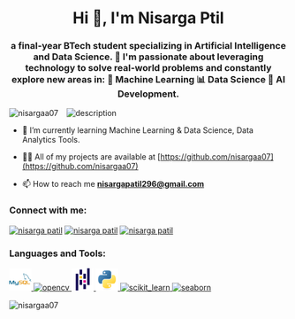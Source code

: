 <h1 align="center">Hi 👋, I'm Nisarga Ptil</h1>
<h3 align="center">a final-year BTech student specializing in Artificial Intelligence and Data Science. 🚀 I'm passionate about leveraging technology to solve real-world problems and constantly explore new areas in: 🧠 Machine Learning 📊 Data Science 🤖 AI Development.</h3>
<img src="https://github.com/user-attachments/assets/e10ffd4e-e103-4b14-bfa2-431868aa9e5e"
alt="description" width="400" align="right">
<p align="left"> <img src="https://komarev.com/ghpvc/?username=nisargaa07&label=Profile%20views&color=0e75b6&style=flat" alt="nisargaa07" /> </p>

- 🌱 I’m currently learning  Machine Learning & Data Science, Data Analytics Tools.

- 👨‍💻 All of my projects are available at [https://github.com/nisargaa07](https://github.com/nisargaa07)

- 📫 How to reach me **nisargapatil296@gmail.com**

<h3 align="left">Connect with me:</h3>
<p align="left">
<a href="https://linkedin.com/in/nisarga patil" target="blank"><img align="center" src="https://raw.githubusercontent.com/rahuldkjain/github-profile-readme-generator/master/src/images/icons/Social/linked-in-alt.svg" alt="nisarga patil" height="30" width="40" /></a>
<a href="https://kaggle.com/nisarga patil" target="blank"><img align="center" src="https://raw.githubusercontent.com/rahuldkjain/github-profile-readme-generator/master/src/images/icons/Social/kaggle.svg" alt="nisarga patil" height="30" width="40" /></a>
<a href="https://www.hackerearth.com/nisarga patil" target="blank"><img align="center" src="https://raw.githubusercontent.com/rahuldkjain/github-profile-readme-generator/master/src/images/icons/Social/hackerearth.svg" alt="nisarga patil" height="30" width="40" /></a>
</p>

<h3 align="left">Languages and Tools:</h3>
<p align="left"> <a href="https://www.mysql.com/" target="_blank" rel="noreferrer"> <img src="https://raw.githubusercontent.com/devicons/devicon/master/icons/mysql/mysql-original-wordmark.svg" alt="mysql" width="40" height="40"/> </a> <a href="https://opencv.org/" target="_blank" rel="noreferrer"> <img src="https://www.vectorlogo.zone/logos/opencv/opencv-icon.svg" alt="opencv" width="40" height="40"/> </a> <a href="https://pandas.pydata.org/" target="_blank" rel="noreferrer"> <img src="https://raw.githubusercontent.com/devicons/devicon/2ae2a900d2f041da66e950e4d48052658d850630/icons/pandas/pandas-original.svg" alt="pandas" width="40" height="40"/> </a> <a href="https://www.python.org" target="_blank" rel="noreferrer"> <img src="https://raw.githubusercontent.com/devicons/devicon/master/icons/python/python-original.svg" alt="python" width="40" height="40"/> </a> <a href="https://scikit-learn.org/" target="_blank" rel="noreferrer"> <img src="https://upload.wikimedia.org/wikipedia/commons/0/05/Scikit_learn_logo_small.svg" alt="scikit_learn" width="40" height="40"/> </a> <a href="https://seaborn.pydata.org/" target="_blank" rel="noreferrer"> <img src="https://seaborn.pydata.org/_images/logo-mark-lightbg.svg" alt="seaborn" width="40" height="40"/> </a> </p>

<p><img align="center" src="https://github-readme-stats.vercel.app/api/top-langs?username=nisargaa07&show_icons=true&locale=en&layout=compact" alt="nisargaa07" /></p>


